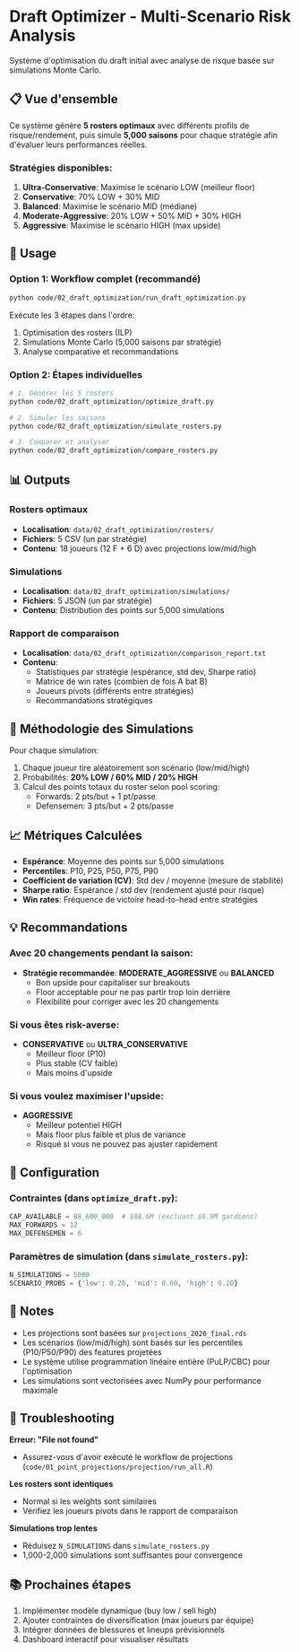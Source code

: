 # Draft Optimizer - Multi-Scenario Risk Analysis

Système d'optimisation du draft initial avec analyse de risque basée sur simulations Monte Carlo.

## 📋 Vue d'ensemble

Ce système génère **5 rosters optimaux** avec différents profils de risque/rendement, puis simule **5,000 saisons** pour chaque stratégie afin d'évaluer leurs performances réelles.

### Stratégies disponibles:

1. **Ultra-Conservative**: Maximise le scénario LOW (meilleur floor)
2. **Conservative**: 70% LOW + 30% MID
3. **Balanced**: Maximise le scénario MID (médiane)
4. **Moderate-Aggressive**: 20% LOW + 50% MID + 30% HIGH
5. **Aggressive**: Maximise le scénario HIGH (max upside)

## 🚀 Usage

### Option 1: Workflow complet (recommandé)

```bash
python code/02_draft_optimization/run_draft_optimization.py
```

Exécute les 3 étapes dans l'ordre:
1. Optimisation des rosters (ILP)
2. Simulations Monte Carlo (5,000 saisons par stratégie)
3. Analyse comparative et recommandations

### Option 2: Étapes individuelles

```bash
# 1. Générer les 5 rosters
python code/02_draft_optimization/optimize_draft.py

# 2. Simuler les saisons
python code/02_draft_optimization/simulate_rosters.py

# 3. Comparer et analyser
python code/02_draft_optimization/compare_rosters.py
```

## 📊 Outputs

### Rosters optimaux
- **Localisation**: `data/02_draft_optimization/rosters/`
- **Fichiers**: 5 CSV (un par stratégie)
- **Contenu**: 18 joueurs (12 F + 6 D) avec projections low/mid/high

### Simulations
- **Localisation**: `data/02_draft_optimization/simulations/`
- **Fichiers**: 5 JSON (un par stratégie)
- **Contenu**: Distribution des points sur 5,000 simulations

### Rapport de comparaison
- **Localisation**: `data/02_draft_optimization/comparison_report.txt`
- **Contenu**:
  - Statistiques par stratégie (espérance, std dev, Sharpe ratio)
  - Matrice de win rates (combien de fois A bat B)
  - Joueurs pivots (différents entre stratégies)
  - Recommandations stratégiques

## 🎲 Méthodologie des Simulations

Pour chaque simulation:
1. Chaque joueur tire aléatoirement son scénario (low/mid/high)
2. Probabilités: **20% LOW / 60% MID / 20% HIGH**
3. Calcul des points totaux du roster selon pool scoring:
   - Forwards: 2 pts/but + 1 pt/passe
   - Defensemen: 3 pts/but + 2 pts/passe

## 📈 Métriques Calculées

- **Espérance**: Moyenne des points sur 5,000 simulations
- **Percentiles**: P10, P25, P50, P75, P90
- **Coefficient de variation (CV)**: Std dev / moyenne (mesure de stabilité)
- **Sharpe ratio**: Espérance / std dev (rendement ajusté pour risque)
- **Win rates**: Fréquence de victoire head-to-head entre stratégies

## 💡 Recommandations

### Avec 20 changements pendant la saison:

- **Stratégie recommandée**: **MODERATE_AGGRESSIVE** ou **BALANCED**
  - Bon upside pour capitaliser sur breakouts
  - Floor acceptable pour ne pas partir trop loin derrière
  - Flexibilité pour corriger avec les 20 changements

### Si vous êtes risk-averse:

- **CONSERVATIVE** ou **ULTRA_CONSERVATIVE**
  - Meilleur floor (P10)
  - Plus stable (CV faible)
  - Mais moins d'upside

### Si vous voulez maximiser l'upside:

- **AGGRESSIVE**
  - Meilleur potentiel HIGH
  - Mais floor plus faible et plus de variance
  - Risqué si vous ne pouvez pas ajuster rapidement

## 🔧 Configuration

### Contraintes (dans `optimize_draft.py`):

```python
CAP_AVAILABLE = 88_600_000  # $88.6M (excluant $6.9M gardiens)
MAX_FORWARDS = 12
MAX_DEFENSEMEN = 6
```

### Paramètres de simulation (dans `simulate_rosters.py`):

```python
N_SIMULATIONS = 5000
SCENARIO_PROBS = {'low': 0.20, 'mid': 0.60, 'high': 0.20}
```

## 📝 Notes

- Les projections sont basées sur `projections_2026_final.rds`
- Les scénarios (low/mid/high) sont basés sur les percentiles (P10/P50/P90) des features projetées
- Le système utilise programmation linéaire entière (PuLP/CBC) pour l'optimisation
- Les simulations sont vectorisées avec NumPy pour performance maximale

## 🐛 Troubleshooting

**Erreur: "File not found"**
- Assurez-vous d'avoir exécuté le workflow de projections (`code/01_point_projections/projection/run_all.R`)

**Les rosters sont identiques**
- Normal si les weights sont similaires
- Vérifiez les joueurs pivots dans le rapport de comparaison

**Simulations trop lentes**
- Réduisez `N_SIMULATIONS` dans `simulate_rosters.py`
- 1,000-2,000 simulations sont suffisantes pour convergence

## 📚 Prochaines étapes

1. Implémenter modèle dynamique (buy low / sell high)
2. Ajouter contraintes de diversification (max joueurs par équipe)
3. Intégrer données de blessures et lineups prévisionnels
4. Dashboard interactif pour visualiser résultats
